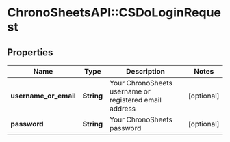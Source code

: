 # ChronoSheetsAPI::CSDoLoginRequest

## Properties
Name | Type | Description | Notes
------------ | ------------- | ------------- | -------------
**username_or_email** | **String** | Your ChronoSheets username or registered email address | [optional] 
**password** | **String** | Your ChronoSheets password | [optional] 


